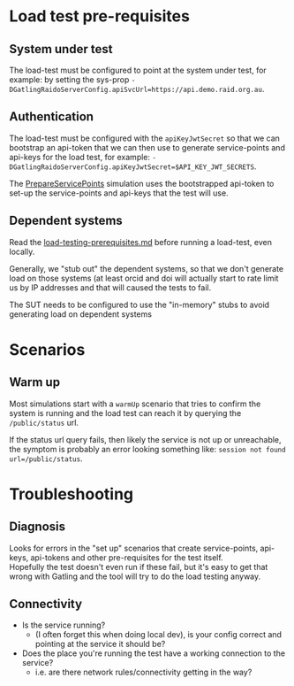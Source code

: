 # Load test pre-requisites

## System under test

The load-test must be configured to point at the system under test, for example:
by setting the sys-prop 
`-DGatlingRaidoServerConfig.apiSvcUrl=https://api.demo.raid.org.au`.


## Authentication

The load-test must be configured with the `apiKeyJwtSecret` so that we can 
bootstrap an api-token that we can then use to generate service-points and 
api-keys for the load test, for example:
`-DGatlingRaidoServerConfig.apiKeyJwtSecret=$API_KEY_JWT_SECRETS`.

The [PrepareServicePoints](/src/gatling/java/raido/loadtest/simulation/PrepareServicePoints.java)
simulation uses the bootstrapped api-token to set-up the service-points and 
api-keys that the test will use.


## Dependent systems

Read the [load-testing-prerequisites.md](./doc/load-testing-prerequisites.md)
before running a load-test, even locally.

Generally, we "stub out" the dependent systems, so that we don't generate load
on those systems (at least orcid and doi will actually start to rate limit us
by IP addresses and that will caused the tests to fail.

The SUT needs to be configured to use the "in-memory" stubs to avoid generating
load on dependent systems


# Scenarios

## Warm up

Most simulations start with a `warmUp` scenario that tries to confirm the 
system is running and the load test can reach it by querying the 
`/public/status` url.

If the status url query fails, then likely the service is not up or unreachable,
the symptom is probably an error looking something like: 
`session not found url=/public/status`.


# Troubleshooting

## Diagnosis

Looks for errors in the "set up" scenarios that create  service-points, 
api-keys, api-tokens and other pre-requisites for the test itself.  
Hopefully the test doesn't even run if these fail, but it's easy to get that 
wrong with Gatling and the tool will try to do the load testing anyway.

## Connectivity
* Is the service running? 
  * (I often forget this when doing local dev), is your
  config correct and pointing at the service it should be?
* Does the place you're running the test have a working connection to the
service?
  * i.e. are there network rules/connectivity getting in the way?
